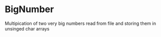 # BigNumber
Multipication of two very big numbers read from file and storing them in unsinged char arrays
